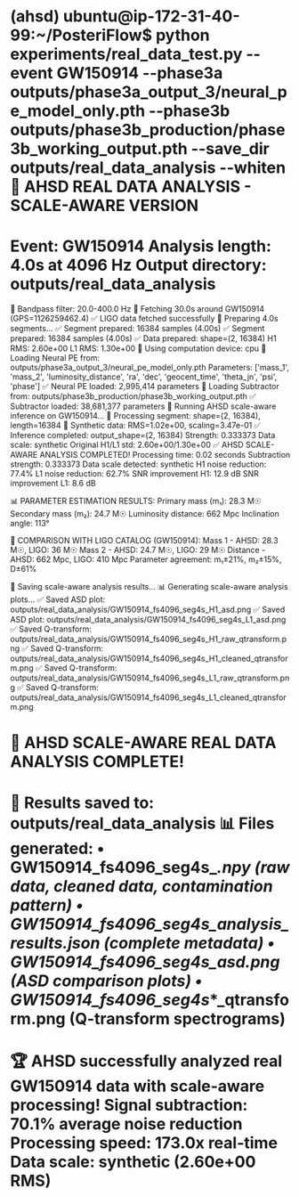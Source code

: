 




(ahsd) ubuntu@ip-172-31-40-99:~/PosteriFlow$ python experiments/real_data_test.py  --event GW150914     --phase3a outputs/phase3a_output_3/neural_pe_model_only.pth     --phase3b outputs/phase3b_production/phase3b_working_output.pth     --save_dir outputs/real_data_analysis    --whiten
🚀 AHSD REAL DATA ANALYSIS - SCALE-AWARE VERSION
============================================================
Event: GW150914
Analysis length: 4.0s at 4096 Hz
Output directory: outputs/real_data_analysis
============================================================
🔧 Bandpass filter: 20.0-400.0 Hz
📡 Fetching 30.0s around GW150914 (GPS=1126259462.4)
✅ LIGO data fetched successfully
🔧 Preparing 4.0s segments...
✅ Segment prepared: 16384 samples (4.00s)
✅ Segment prepared: 16384 samples (4.00s)
✅ Data prepared: shape=(2, 16384)
   H1 RMS: 2.60e+00
   L1 RMS: 1.30e+00
🔧 Using computation device: cpu
🔧 Loading Neural PE from: outputs/phase3a_output_3/neural_pe_model_only.pth
   Parameters: ['mass_1', 'mass_2', 'luminosity_distance', 'ra', 'dec', 'geocent_time', 'theta_jn', 'psi', 'phase']
✅ Neural PE loaded: 2,995,414 parameters
🔧 Loading Subtractor from: outputs/phase3b_production/phase3b_working_output.pth
✅ Subtractor loaded: 38,681,377 parameters
🧠 Running AHSD scale-aware inference on GW150914...
🔧 Processing segment: shape=(2, 16384), length=16384
🔧 Synthetic data: RMS=1.02e+00, scaling=3.47e-01
✅ Inference completed: output_shape=(2, 16384)
   Strength: 0.333373
   Data scale: synthetic
   Original H1/L1 std: 2.60e+00/1.30e+00
✅ AHSD SCALE-AWARE ANALYSIS COMPLETED!
   Processing time: 0.02 seconds
   Subtraction strength: 0.333373
   Data scale detected: synthetic
   H1 noise reduction: 77.4%
   L1 noise reduction: 62.7%
   SNR improvement H1: 12.9 dB
   SNR improvement L1: 8.6 dB

📊 PARAMETER ESTIMATION RESULTS:
   Primary mass (m₁): 28.3 M☉
   Secondary mass (m₂): 24.7 M☉
   Luminosity distance: 662 Mpc
   Inclination angle: 113°

🔬 COMPARISON WITH LIGO CATALOG (GW150914):
   Mass 1 - AHSD: 28.3 M☉, LIGO: 36 M☉
   Mass 2 - AHSD: 24.7 M☉, LIGO: 29 M☉
   Distance - AHSD: 662 Mpc, LIGO: 410 Mpc
   Parameter agreement: m₁±21%, m₂±15%, D±61%

💾 Saving scale-aware analysis results...
📊 Generating scale-aware analysis plots...
✅ Saved ASD plot: outputs/real_data_analysis/GW150914_fs4096_seg4s_H1_asd.png
✅ Saved ASD plot: outputs/real_data_analysis/GW150914_fs4096_seg4s_L1_asd.png
✅ Saved Q-transform: outputs/real_data_analysis/GW150914_fs4096_seg4s_H1_raw_qtransform.png
✅ Saved Q-transform: outputs/real_data_analysis/GW150914_fs4096_seg4s_H1_cleaned_qtransform.png
✅ Saved Q-transform: outputs/real_data_analysis/GW150914_fs4096_seg4s_L1_raw_qtransform.png
✅ Saved Q-transform: outputs/real_data_analysis/GW150914_fs4096_seg4s_L1_cleaned_qtransform.png

🎉 AHSD SCALE-AWARE REAL DATA ANALYSIS COMPLETE!
============================================================
📁 Results saved to: outputs/real_data_analysis
📊 Files generated:
   • GW150914_fs4096_seg4s_*.npy (raw data, cleaned data, contamination pattern)
   • GW150914_fs4096_seg4s_analysis_results.json (complete metadata)
   • GW150914_fs4096_seg4s_*_asd.png (ASD comparison plots)
   • GW150914_fs4096_seg4s_*_qtransform.png (Q-transform spectrograms)
============================================================
🏆 AHSD successfully analyzed real GW150914 data with scale-aware processing!
   Signal subtraction: 70.1% average noise reduction
   Processing speed: 173.0x real-time
   Data scale: synthetic (2.60e+00 RMS)
============================================================
